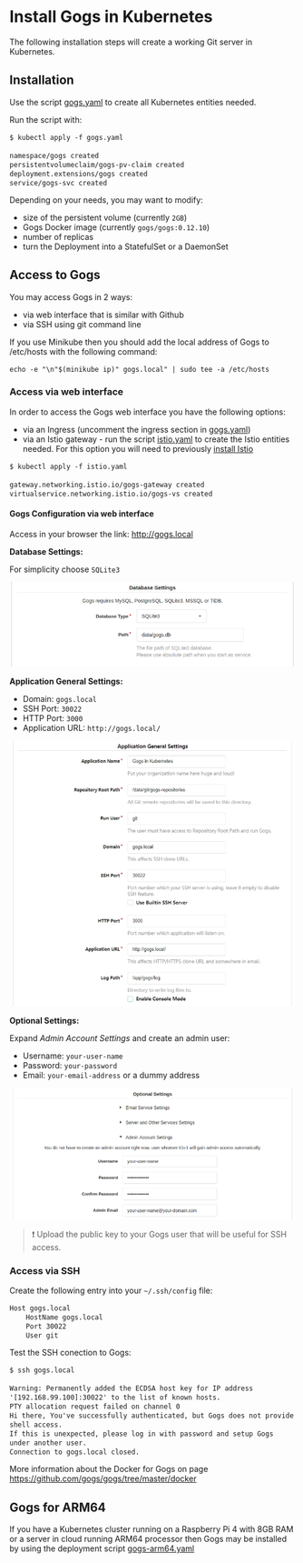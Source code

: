 # Install Gogs in Kubernetes #

The following installation steps will create a working Git server in Kubernetes.

## Installation ##

Use the script [gogs.yaml](gogs.yaml) to create all Kubernetes entities needed.

Run the script with:

```shell
$ kubectl apply -f gogs.yaml

namespace/gogs created
persistentvolumeclaim/gogs-pv-claim created
deployment.extensions/gogs created
service/gogs-svc created
```

Depending on your needs, you may want to modify:

- size of the persistent volume (currently `2GB`)
- Gogs Docker image (currently `gogs/gogs:0.12.10`)
- number of replicas
- turn the Deployment into a StatefulSet or a DaemonSet

## Access to Gogs ##

You may access Gogs in 2 ways:

- via web interface that is similar with Github
- via SSH using git command line

If you use Minikube then you should add the local address of Gogs to /etc/hosts with the following command:

```shell
echo -e "\n"$(minikube ip)" gogs.local" | sudo tee -a /etc/hosts
```

### Access via web interface ###

In order to access the Gogs web interface you have the following options:

- via an Ingress (uncomment the ingress section in [gogs.yaml](gogs.yaml))
- via an Istio gateway - run the script [istio.yaml](istio.yaml) to create the Istio entities needed. For this option you will need to previously [install Istio](https://github.com/drabo/istio)

```shell
$ kubectl apply -f istio.yaml

gateway.networking.istio.io/gogs-gateway created
virtualservice.networking.istio.io/gogs-vs created
```

#### Gogs Configuration via web interface ####

Access in your browser the link: http://gogs.local

**Database Settings:**

For simplicity choose `SQLite3`

![Database Settings](img/db-config.png)

**Application General Settings:**

- Domain: `gogs.local`
- SSH Port: `30022`
- HTTP Port: `3000`
- Application URL: `http://gogs.local/`

![Application General Settings](img/app-config.png)

**Optional Settings:**

Expand *Admin Account Settings* and create an admin user:

- Username: `your-user-name`
- Password: `your-password`
- Email: `your-email-address` or a dummy address

![Optional Settings](img/opt-config.png)

> :exclamation: Upload the public key to your Gogs user that will be useful for SSH access.

### Access via SSH ###

Create the following entry into your `~/.ssh/config` file:

```shell
Host gogs.local
    HostName gogs.local
    Port 30022
    User git
```

Test the SSH conection to Gogs:

```shell
$ ssh gogs.local

Warning: Permanently added the ECDSA host key for IP address '[192.168.99.100]:30022' to the list of known hosts.
PTY allocation request failed on channel 0
Hi there, You've successfully authenticated, but Gogs does not provide shell access.
If this is unexpected, please log in with password and setup Gogs under another user.
Connection to gogs.local closed.
```

More information about the Docker for Gogs on page https://github.com/gogs/gogs/tree/master/docker

## Gogs for ARM64 ##

If you have a Kubernetes cluster running on a Raspberry Pi 4 with 8GB RAM or a server in cloud running ARM64 processor then Gogs may be installed by using the deployment script [gogs-arm64.yaml](gogs-arm64.yaml)
